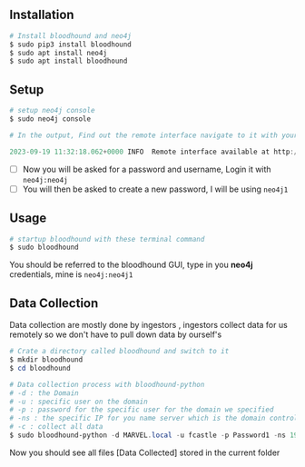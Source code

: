 ## **Installation**

```powershell
# Install bloodhound and neo4j
$ sudo pip3 install bloodhound
$ sudo apt install neo4j
$ sudo apt install bloodhound
```

## **Setup**

```powershell
# setup neo4j console
$ sudo neo4j console

# In the output, Find out the remote interface navigate to it with your browser

2023-09-19 11:32:18.062+0000 INFO  Remote interface available at http://localhost:7474/
```

- [ ] Now you will be asked for a password and username, Login it with `neo4j:neo4j`
- [ ] You will then be asked to create a new password, I will be using `neo4j1`

## **Usage**

```powershell
# startup bloodhound with these terminal command
$ sudo bloodhound
```

You should be referred to the bloodhound GUI, type in you **neo4j** credentials, mine is `neo4j:neo4j1`

## **Data Collection**

Data collection are mostly done by ingestors , ingestors collect data for us remotely so we don't have to pull down data by ourself's

```powershell
# Crate a directory called bloodhound and switch to it
$ mkdir bloodhound
$ cd bloodhound

# Data collection process with bloodhound-python 
# -d : the Domain
# -u : specific user on the domain
# -p : password for the specific user for the domain we specified
# -ns : the specific IP for you name server which is the domain controller
# -c : collect all data
$ sudo bloodhound-python -d MARVEL.local -u fcastle -p Password1 -ns 192.168.0.149 -c all
```

Now you should see all files [Data Collected] stored in the current folder

